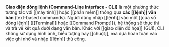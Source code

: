 **Giao diện dòng lệnh (Command-Line Interface - CLI)** là một phương thức tương tác với [[máy tính]] hoặc [[phần mềm]] thông qua **các [[lệnh]] văn bản** (text-based commands). Người dùng nhập [[lệnh]] vào một [[cửa sổ dòng lệnh]] ([[Terminal]] hoặc [[Command Prompt]]), hệ thống sẽ thực thi và trả về kết quả dưới dạng văn bản. Khác với [[giao diện đồ họa]] (GUI), CLI không sử dụng hình ảnh, biểu tượng hay [[chuột]], mà dựa hoàn toàn vào việc ghi nhớ và nhập [[lệnh]] thủ công.